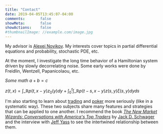 ```yaml
---
title: "Contact"
date: 2019-04-05T13:45:07-04:00
comments:       false
showMeta:       false
showActions:    false
#thumbnailImage: //example.com/image.jpg
---
```

My advisor is [Alexei Novikov](https://www.math.psu.edu/~anovikov/). My interests cover topics in partial differential equations and probability, stochastic PDE, etc.

At the moment, I investigate the long time behavior of a Hamiltonian system driven by slowly decorrelating noise. Some early works were done by Freidlin, Wentzell, Papanicolaou, etc.  

*Some math*  $a+b=c$

$z(t,x)=\int\_{\mathbb R}p(t,x-y)z_0(y)dy+\int_0^t\int\_{\mathbb R}p(t-s,x-y)z(s,y)\xi(s,y)dyds$

I'm also starting to learn about [trading](https://www.investopedia.com/trading-4427765) and [poker](https://en.wikipedia.org/wiki/Poker) more seriously (like in a systematic way). These two subjects share many features and strategies that can be applied to one another. I recommend the book [_The New Market Wizards: Conversations with America's Top Traders_](https://en.wikipedia.org/wiki/The_New_Market_Wizards) by [Jack D. Schwager](https://en.wikipedia.org/wiki/Jack_D._Schwager) and the interview with [Jeff Yass](https://en.wikipedia.org/wiki/Jeff_Yass) to see the intertwined relationship between them.  
